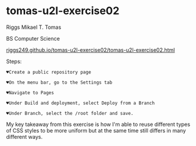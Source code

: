 # tomas-u2l-exercise02

 Riggs Mikael T. Tomas

 BS Computer Science

 [riggs249.github.io/tomas-u2l-exercise02/tomas-u2l-exercise02.html](https://riggs249.github.io/tomas-u2l-exercise02/tomas-u2l-exercise02.html)

Steps:
    
    ♥Create a public repository page
    
    ♥On the menu bar, go to the Settings tab
    
    ♥Navigate to Pages
    
    ♥Under Build and deployment, select Deploy from a Branch
    
    ♥Under Branch, select the /root folder and save.
    
 My key takeaway from this exercise is how I'm able to reuse different types of CSS styles to be more uniform but at the same time still differs in many different ways.
